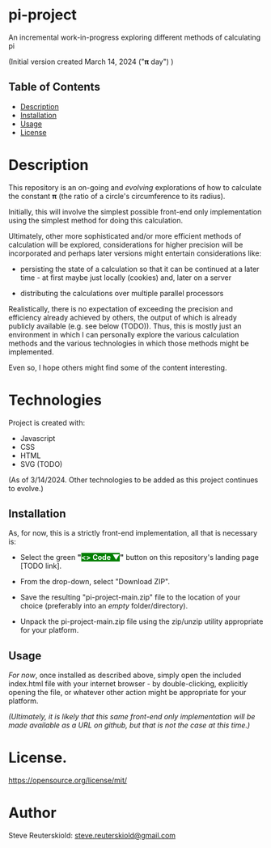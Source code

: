 # pi-project

An incremental work-in-progress exploring different methods of calculating pi

(Initial version created March 14, 2024 ("**&pi;** day") )

## Table of Contents

- [Description](#description)
- [Installation](#installation)
- [Usage](#usage)
- [License](#license)

# Description

 This repository is an on-going and *evolving* explorations of how to calculate the constant **&pi;** (the ratio of a circle's circumference to its
 radius).

Initially, this will involve the simplest possible front-end only implementation using the simplest method for doing this calculation.

Ultimately, other more sophisticated and/or more efficient methods of calculation will be explored, considerations for higher precision will be incorporated and perhaps later versions might entertain considerations like:

- persisting the state of a calculation so that it can be continued at a later time - at first maybe just locally (cookies) and, later on a server

- distributing the calculations over multiple parallel processors

Realistically, there is no expectation of exceeding the precision and efficiency already achieved by others, the output of which is already publicly available (e.g. see below (TODO)).  Thus, this is mostly just an environment in which I can personally explore the various calculation methods and the various technologies in which those methods might be implemented.

Even so, I hope others might find some of the content interesting.

# Technologies

Project is created with:

- Javascript
- CSS
- HTML
- SVG (TODO)

(As of 3/14/2024.  Other technologies to be added as this project continues to evolve.)

## Installation

As, for now, this is a strictly front-end implementation, all that is necessary is:

- Select the green **"<span style="color:#ffffff;background-color:#008000"><> Code ▼</span>"** button on this repository's landing page [TODO link].

- From the drop-down, select "Download ZIP".

- Save the resulting "pi-project-main.zip" file to the location of your choice (preferably into an *empty* folder/directory).

- Unpack the pi-project-main.zip file using the zip/unzip utility appropriate for your platform.


## Usage

*For now*, once installed as described above, simply open the included index.html file with your internet browser - by double-clicking, explicitly opening the file, or whatever other action might be appropriate for your platform.

*(Ultimately, it is likely that this same front-end only implementation will be made available as a URL on github, but that is not the case at this time.)*

# License.

https://opensource.org/license/mit/ 

# Author

Steve Reuterskiold: steve.reuterskiold@gmail.com
